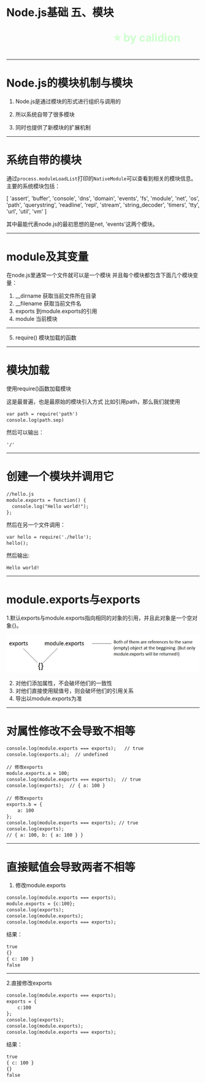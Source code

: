 <!--
$theme: gaia
template: gaia
-->


Node.js基础
五、模块<p style="text-align:right;font-size:28px;margin-right:50px;color:#cFc;">:star: by calidion</p>
===
---
Node.js的模块机制与模块
===
1. Node.js是通过模块的形式进行组织与调用的

2. 所以系统自带了很多模块

3. 同时也提供了新模块的扩展机制

---
系统自带的模块
===
通过`process.moduleLoadList`打印的`NativeModule`可以查看到相关的模块信息。主要的系统模块包括：

[ 'assert', 'buffer', 'console', 'dns', 'domain', 'events', 'fs', 'module', 'net', 'os', 'path', 'querystring', 'readline', 'repl', 'stream', 'string_decoder', 'timers', 'tty', 'url', 'util', 'vm' ] 

其中最能代表node.js的最初思想的是net, 'events'这两个模块。

---
module及其变量
===
在node.js里通常一个文件就可以是一个模块
并且每个模块都包含下面几个模块变量：
1. \_\_dirname
获取当前文件所在目录
2. \_\_filename
获取当前文件名
3. exports
到module.exports的引用
4. module
当前模块
---
5. require()
模块加载的函数

---
模块加载
===
使用require()函数加载模块

这是最普遍，也是最原始的模块引入方式
比如引用path，那么我们就使用
```
var path = require('path')
console.log(path.sep)
```
然后可以输出：
```
'/'
```

---
创建一个模块并调用它
===
```
//hello.js
module.exports = function() {
  console.log("Hello world!");
};
```
然后在另一个文件调用：
```
var hello = require('./hello');
hello();
```
然后输出:
```
Hello world!
```
---
module.exports与exports
===
1.默认exports与module.exports指向相同的对象的引用，并且此对象是一个空对象{}。

![](./images/exports-1.png)

2. 对他们添加属性，不会破坏他们的一致性
3. 对他们直接使用赋值号，则会破坏他们的引用关系
4. 导出以module.exports为准

---
对属性修改不会导致不相等
===
```
console.log(module.exports === exports);   // true
console.log(exports.a);  // undefined

// 修改exports
module.exports.a = 100;
console.log(module.exports === exports);  // true
console.log(exports);  // { a: 100 }

// 修改exports
exports.b = {
	a: 100
};
console.log(module.exports === exports); // true
console.log(exports); 
// { a: 100, b: { a: 100 } }
```
---
直接赋值会导致两者不相等
===
1. 修改module.exports
```
console.log(module.exports === exports);
module.exports = {c:100};
console.log(exports);
console.log(module.exports);
console.log(module.exports === exports);
```
结果：
```
true
{}
{ c: 100 }
false
```

---
2.直接修改exports
```
console.log(module.exports === exports);
exports = {
	c:100
};
console.log(exports);
console.log(module.exports);
console.log(module.exports === exports);
```
结果：
```
true
{ c: 100 }
{}
false

```

























